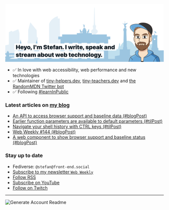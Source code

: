 <img alt="Heyo, I'm Stefan. I write and speak about web technology." src="https://raw.githubusercontent.com/stefanjudis/stefanjudis/main/screenshot.png">

- ✅ In love with web accessibility, web performance and new technologies
- ✅ Maintainer of [tiny-helpers.dev](https://tiny-helpers.dev), [tiny-teachers.dev](https://tiny-teachers.dev/) and [the RandomMDN Twitter bot](https://twitter.com/randomMDN)
- ✅ Following [#learnInPublic](https://www.stefanjudis.com/today-i-learned/)
### Latest articles on [my blog](https://www.stefanjudis.com)

<!-- BLOG-POST-LIST:START -->
- [An API to access browser support and baseline data &lpar;#blogPost&rpar;](https://www.stefanjudis.com/blog/an-api-to-access-browser-support-and-baseline-data/)
- [Earlier function parameters are available to default parameters &lpar;#tilPost&rpar;](https://www.stefanjudis.com/today-i-learned/earlier-function-parameters-are-available-to-default-parameters/)
- [Navigate your shell history with CTRL keys &lpar;#tilPost&rpar;](https://www.stefanjudis.com/today-i-learned/navigate-shell-history-with-ctrl-keys/)
- [Web Weekly #144 &lpar;#blogPost&rpar;](https://www.stefanjudis.com/blog/web-weekly-144/)
- [A web component to show browser support and baseline status &lpar;#blogPost&rpar;](https://www.stefanjudis.com/blog/browser-support-baseline-web-component/)
<!-- BLOG-POST-LIST:END -->

### Stay up to date

- Fediverse: `@stefan@front-end.social`
- [Subscribe to my newsletter `Web Weekly`](https://webweekly.email/)
- [Follow RSS](https://www.stefanjudis.com/feeds/)
- [Subscribe on YouTube](https://youtube.com/c/stefanjudis)
- [Follow on Twitch](https://www.twitch.tv/stefanjudis)

---

![Generate Account Readme](https://github.com/stefanjudis/stefanjudis/workflows/Generate%20Account%20Readme/badge.svg)
